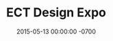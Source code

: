---
layout: deadline
title: ECT Design Expo
date: 2015-05-13 00:00:00 -0700
missing:
- Rehearse
- Design Posters
done: 
---